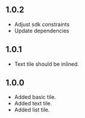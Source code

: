 ## 1.0.2

* Adjust sdk constraints
* Update dependencies

## 1.0.1

* Text tile should be inlined.

## 1.0.0

* Added basic tile.
* Added text tile.
* Added list tile.
